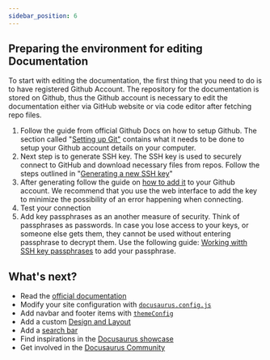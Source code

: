 ```yaml
---
sidebar_position: 6
---
```

## Preparing the environment for editing Documentation

To start with editing the documentation, the first thing that you need to do is to have registered Github Account. The repository for the documentation is stored on Github, thus the Github account is necessary to edit the documentation either via GitHub website or via code editor after fetching repo files. 

1. Follow the guide from official Github Docs on how to setup Github. The section called "[Setting up Git&#34;](https://docs.github.com/en/get-started/quickstart/set-up-git "Setting up Git guide") contains what it needs to be done to setup your Github account details on your computer.
2. Next step is to generate SSH key. The SSH key is used to securely connect to GitHub and download necessary files from repos. Follow the steps outlined in "[Generating a new SSH key](https://docs.github.com/en/authentication/connecting-to-github-with-ssh/generating-a-new-ssh-key-and-adding-it-to-the-ssh-agent "Generating SSH key")"
3. After generating follow the guide on [how to add it](https://docs.github.com/en/authentication/connecting-to-github-with-ssh/adding-a-new-ssh-key-to-your-github-account?tool=webui) to your Github account. We recommend that you use the web interface to add the key to minimize the possibility of an error happening when connecting.
4. Test your connection
5. Add key passphrases as an another measure of security. Think of passphrases as passwords. In case you lose access to your keys, or someone else gets them, they cannot be used without entering passphrase to decrypt them.  Use the following guide: [Working witth SSH key passphrases](https://docs.github.com/en/authentication/connecting-to-github-with-ssh/working-with-ssh-key-passphrases "Working with SSH passphrases") to add your passphrase.

## What's next?

- Read the [official documentation](https://docusaurus.io/)
- Modify your site configuration with [`docusaurus.config.js`](https://docusaurus.io/docs/api/docusaurus-config)
- Add navbar and footer items with [`themeConfig`](https://docusaurus.io/docs/api/themes/configuration)
- Add a custom [Design and Layout](https://docusaurus.io/docs/styling-layout)
- Add a [search bar](https://docusaurus.io/docs/search)
- Find inspirations in the [Docusaurus showcase](https://docusaurus.io/showcase)
- Get involved in the [Docusaurus Community](https://docusaurus.io/community/support)
